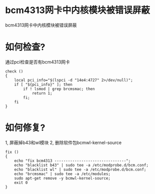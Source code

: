 # bcm4313网卡中内核模块被错误屏蔽

bcm4313网卡中内核模块被错误屏蔽

# 如何检查?

通过pci检查是否有bcm4313网卡

```
check () 
{ 
    local pci_info="$(lspci -d "14e4:4727" 2>/dev/null)";
    if [ "${pci_info}" ]; then
        if ! lsmod | grep brcmsmac; then
            return 1;
        fi;
    fi
}
```

# 如何修复?

1, 屏蔽掉b43和wl模块
2, 删除软件包bcmwl-kernel-source

```
fix () 
{ 
    echo "fix bcm4313 --------------------------------";
    echo "blacklist b43" | sudo tee -a /etc/modprobe.d/bcm.conf;
    echo "blacklist wl" | sudo tee -a /etc/modprobe.d/bcm.conf;
    echo "brcmsmac" | sudo tee -a /etc/modules;
    sudo apt-get remove -y bcmwl-kernel-source;
    exit 0
}
```
